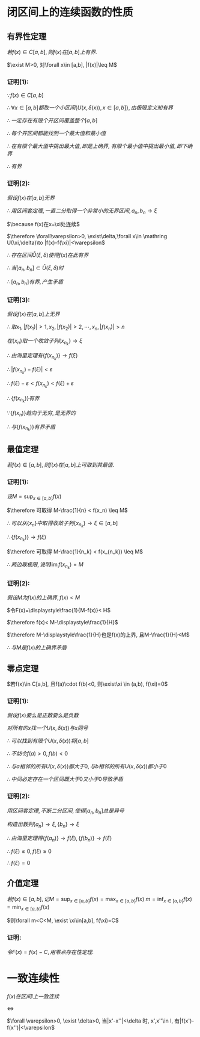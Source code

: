 # 闭区间上的连续函数的性质

## 有界性定理

$若f(x)\in C[a,b], 则f(x)在[a,b]上有界.$

$\exist M>0, 对\forall x\in [a,b], |f(x)|\leq M$

### 证明(1):

$\because f(x)\in C[a,b]$

$\therefore \forall x\in [a,b]都取一个小区间\{U(x,\delta (x)), x\in [a,b]\}, 由极限定义知有界$

$\therefore 一定存在有限个开区间覆盖整个[a,b]$

$\therefore 每个开区间都能找到一个最大值和最小值$

$\therefore 在有限个最大值中挑出最大值, 即是上确界,$
$有限个最小值中挑出最小值, 即下确界$

$\therefore 有界$


### 证明(2):

$假设f(x)在[a,b]无界$

$\therefore 用区间套定理, 一直二分取得一个非常小的无界区间, a_n, b_n\to \xi$

$\because f(x)在x=\xi处连续$

$\therefore \forall\varepsilon>0, \exist\delta,\forall x\in \mathring U(\xi,\delta)\to |f(x)-f(\xi)|<\varepsilon$

$\therefore 存在区间\mathring U(\xi,\delta)使得f(x)在此有界$

$\therefore 当[a_n,b_n]\subset \mathring U(\xi,\delta)时$

$\therefore [a_n,b_n]有界, 产生矛盾$

### 证明(3):

$假设f(x)在[a,b]上无界$

$\therefore 取x_1, |f(x_1)|>1, x_2, |f(x_2)|>2, \cdots, x_n, |f(x_n)|>n$

$在\{x_n\}取一个收敛子列 \{x_{n_k}\} \to\xi$

$\therefore 由海里定理有\{f(x_{n_k})\} \to f(\xi)$

$\therefore |f(x_{n_k})-f(\xi)|<\varepsilon$

$\therefore f(\xi)-\varepsilon<f(x_{n_k})<f(\xi)+\varepsilon$

$\therefore \{f(x_{n_k})\}有界$

$\because \{f(x_n)\}趋向于无穷, 是无界的$

$\therefore 与\{f(x_{n_k})\}有界矛盾$

## 最值定理

$若f(x)\in [a,b], 则f(x)在[a,b]上可取到其最值.$

### 证明(1):

$设M=\displaystyle\sup_{x\in[a,b]}f(x)$

$\therefore 可取得 M-\frac{1}{n} < f(x_n) \leq M$

$\therefore 可以从\{x_n\}中取得收敛子列\{x_{n_k}\}\to \xi \in [a,b]$

$\therefore \{f(x_{n_k})\}\to f(\xi)$

$\therefore 可取得 M-\frac{1}{n_k} < f(x_{n_k}) \leq M$

$\therefore 两边取极限, 说明\lim f(x_{n_k})=M$

### 证明(2):

$假设M为f(x)的上确界, f(x)<M$

$令F(x)=\displaystyle\frac{1}{M-f(x)}< H$

$\therefore f(x)< M-\displaystyle\frac{1}{H}$

$\therefore M-\displaystyle\frac{1}{H}也是f(x)的上界, 且M-\frac{1}{H}<M$

$\therefore 与M是f(x)的上确界矛盾$

## 零点定理

$若f(x)\in C[a,b], 且f(a)\cdot f(b)<0, 则\exist\xi \in (a,b), f(\xi)=0$

### 证明(1):

$假设f(x)要么是正数要么是负数$

$对所有的x找一个U(x,\delta(x))与x同号$

$\therefore 可以找到有限个U(x,\delta(x))将[a,b]$

$\therefore 不妨令f(a)>0, f(b)<0$

$\therefore 与a相邻的所有U(x,\delta(x))都大于0, 与b相邻的所有U(x,\delta(x))都小于0$

$\therefore 中间必定存在一个区间既大于0又小于0导致矛盾$

### 证明(2):

$用区间套定理, 不断二分区间, 使得[a_n, b_n]总是异号$

$构造出数列\{a_n\}\to \xi,\{b_n\}\to \xi$

$\therefore 由海里定理得\{f(a_n)\}\to f(\xi), \{f(b_n)\}\to f(\xi)$

$\therefore f(\xi)\leq 0,f(\xi)\geq 0$

$\therefore f(\xi)=0$


## 介值定理

$若f(x)\in [a,b], 记M=\displaystyle\sup_{x\in [a,b]}f(x)=\max_{x\in [a,b]}f(x)$
$m=\displaystyle\inf_{x\in [a,b]}f(x)=\min_{x\in [a,b]}f(x)$

$则\forall m<C<M, \exist \xi\in[a,b], f(\xi)=C$

### 证明:

$令F(x)=f(x)-C, 用零点存在性定理.$

# 一致连续性

$f(x)在区间I上一致连续$

$\Leftrightarrow$

$\forall \varepsilon>0, \exist \delta>0, 当|x'-x''|<\delta 时, x',x''\in I, 有|f(x')-f(x'')|<\varepsilon$

